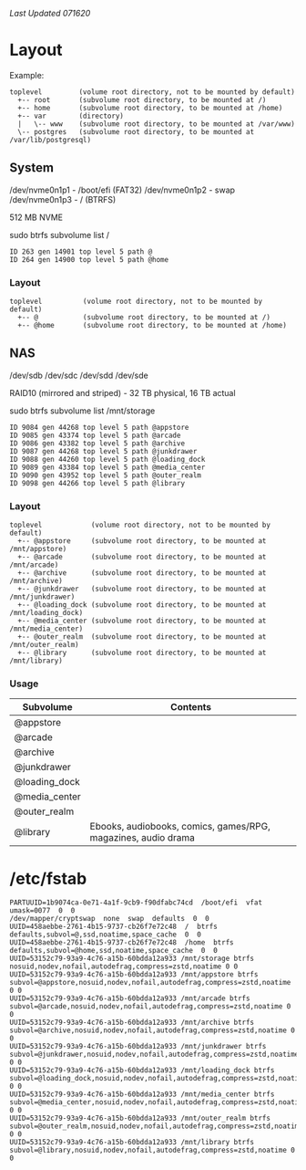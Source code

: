 _Last Updated 071620_

# Layout

Example:

```
toplevel         (volume root directory, not to be mounted by default)
  +-- root       (subvolume root directory, to be mounted at /)
  +-- home       (subvolume root directory, to be mounted at /home)
  +-- var        (directory)
  |   \-- www    (subvolume root directory, to be mounted at /var/www)
  \-- postgres   (subvolume root directory, to be mounted at /var/lib/postgresql)
```

## System

/dev/nvme0n1p1 - /boot/efi (FAT32)
/dev/nvme0n1p2 - swap
/dev/nvme0n1p3 - / (BTRFS)

512 MB NVME

sudo btrfs subvolume list /

```
ID 263 gen 14901 top level 5 path @
ID 264 gen 14900 top level 5 path @home
```

### Layout

```
toplevel          (volume root directory, not to be mounted by default)
  +-- @           (subvolume root directory, to be mounted at /)
  +-- @home       (subvolume root directory, to be mounted at /home)
```

## NAS

/dev/sdb
/dev/sdc
/dev/sdd
/dev/sde

RAID10 (mirrored and striped) - 32 TB physical, 16 TB actual

sudo btrfs subvolume list /mnt/storage

```
ID 9084 gen 44268 top level 5 path @appstore
ID 9085 gen 43374 top level 5 path @arcade
ID 9086 gen 43382 top level 5 path @archive
ID 9087 gen 44268 top level 5 path @junkdrawer
ID 9088 gen 44260 top level 5 path @loading_dock
ID 9089 gen 43384 top level 5 path @media_center
ID 9090 gen 43952 top level 5 path @outer_realm
ID 9098 gen 44266 top level 5 path @library
```

### Layout

```
toplevel            (volume root directory, not to be mounted by default)
  +-- @appstore     (subvolume root directory, to be mounted at /mnt/appstore)
  +-- @arcade       (subvolume root directory, to be mounted at /mnt/arcade)
  +-- @archive      (subvolume root directory, to be mounted at /mnt/archive)
  +-- @junkdrawer   (subvolume root directory, to be mounted at /mnt/junkdrawer)
  +-- @loading_dock (subvolume root directory, to be mounted at /mnt/loading_dock)
  +-- @media_center (subvolume root directory, to be mounted at /mnt/media_center)
  +-- @outer_realm  (subvolume root directory, to be mounted at /mnt/outer_realm)
  +-- @library      (subvolume root directory, to be mounted at /mnt/library)
```

### Usage

| Subvolume | Contents |
|-----------|----------|
| @appstore |          |
| @arcade |          |
| @archive |          |
| @junkdrawer |          |
| @loading_dock |          |
| @media_center |          |
| @outer_realm |          |
| @library | Ebooks, audiobooks, comics, games/RPG, magazines, audio drama |
# /etc/fstab

```
PARTUUID=1b9074ca-0e71-4a1f-9cb9-f90dfabc74cd  /boot/efi  vfat  umask=0077  0  0
/dev/mapper/cryptswap  none  swap  defaults  0  0
UUID=458aebbe-2761-4b15-9737-cb26f7e72c48  /  btrfs  defaults,subvol=@,ssd,noatime,space_cache  0  0
UUID=458aebbe-2761-4b15-9737-cb26f7e72c48  /home  btrfs  defaults,subvol=@home,ssd,noatime,space_cache  0  0
UUID=53152c79-93a9-4c76-a15b-60bdda12a933 /mnt/storage btrfs nosuid,nodev,nofail,autodefrag,compress=zstd,noatime 0 0
UUID=53152c79-93a9-4c76-a15b-60bdda12a933 /mnt/appstore btrfs subvol=@appstore,nosuid,nodev,nofail,autodefrag,compress=zstd,noatime 0 0
UUID=53152c79-93a9-4c76-a15b-60bdda12a933 /mnt/arcade btrfs subvol=@arcade,nosuid,nodev,nofail,autodefrag,compress=zstd,noatime 0 0
UUID=53152c79-93a9-4c76-a15b-60bdda12a933 /mnt/archive btrfs subvol=@archive,nosuid,nodev,nofail,autodefrag,compress=zstd,noatime 0 0
UUID=53152c79-93a9-4c76-a15b-60bdda12a933 /mnt/junkdrawer btrfs subvol=@junkdrawer,nosuid,nodev,nofail,autodefrag,compress=zstd,noatime 0 0
UUID=53152c79-93a9-4c76-a15b-60bdda12a933 /mnt/loading_dock btrfs subvol=@loading_dock,nosuid,nodev,nofail,autodefrag,compress=zstd,noatime 0 0
UUID=53152c79-93a9-4c76-a15b-60bdda12a933 /mnt/media_center btrfs subvol=@media_center,nosuid,nodev,nofail,autodefrag,compress=zstd,noatime 0 0
UUID=53152c79-93a9-4c76-a15b-60bdda12a933 /mnt/outer_realm btrfs subvol=@outer_realm,nosuid,nodev,nofail,autodefrag,compress=zstd,noatime 0 0
UUID=53152c79-93a9-4c76-a15b-60bdda12a933 /mnt/library btrfs subvol=@library,nosuid,nodev,nofail,autodefrag,compress=zstd,noatime 0 0
```

